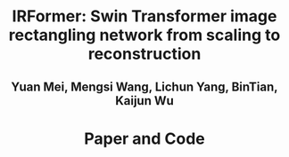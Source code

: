<h1 align = "center">IRFormer: Swin Transformer image rectangling network from scaling to reconstruction</h1>
<h2 align = "center">Yuan Mei, Mengsi Wang, Lichun Yang, BinTian, Kaijun Wu</h2>
<h1 align = "center">Paper and Code</h1>
